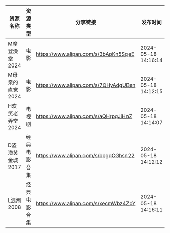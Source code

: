 | 资源名称       | 资源类型   | 分享链接                                 | 发布时间                |
| ---------- | ------ | ------------------------------------ | ------------------- |
| M摩登澡堂2024  | 电影     | https://www.alipan.com/s/3bApKn5SqeE | 2024-05-18 14:16:14 |
| M母亲的直觉2024 | 电影     | https://www.alipan.com/s/7QHyAdgUBsn | 2024-05-18 14:12:15 |
| H欢笑老弄堂2024 | 电视剧    | https://www.alipan.com/s/aQHrpgJiHnZ | 2024-05-18 14:14:07 |
| D盗潜黄金城2017 | 经典电影合集 | https://www.alipan.com/s/bpgqCGhsn22 | 2024-05-18 14:12:12 |
| L浪潮2008    | 经典电影合集 | https://www.alipan.com/s/xecmWbz4ZoY | 2024-05-18 14:16:11 |
